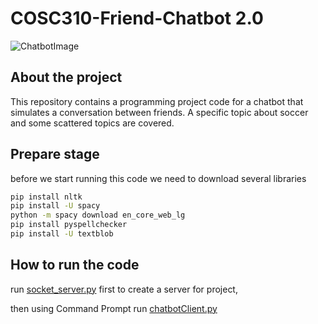 # COSC310-Friend-Chatbot 2.0
![ChatbotImage](https://s3-eu-west-1.amazonaws.com/userlike-cdn-blog/do-i-need-a-chatbot/header-chat-box.png)

## About the project
This repository contains a programming project code for a chatbot that simulates a conversation between friends. 
A specific topic about soccer and some scattered topics are covered.

## Prepare stage
before we start running this code we need to download several libraries
```bash
pip install nltk
pip install -U spacy
python -m spacy download en_core_web_lg
pip install pyspellchecker
pip install -U textblob
```

## How to run the code
run [socket_server.py](https://github.com/COSC310-A2-Team10/COSC310-Friend-ChatBot-A3/blob/main/socket_server.py) first to create a server for project,

then using Command Prompt run [chatbotClient.py](https://github.com/COSC310-A2-Team10/COSC310-Friend-ChatBot-A3/blob/main/chatbotClient.py)
